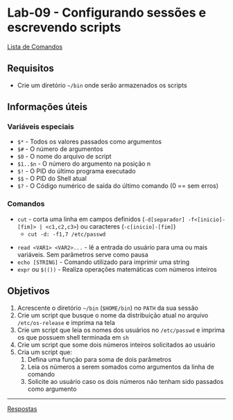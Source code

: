# Lab-09 - Configurando sessões e escrevendo scripts

[Lista de Comandos](../comandos.md)

## Requisitos

- Crie um diretório `~/bin` onde serão armazenados os scripts

## Informações úteis

### Variáveis especiais

- `$*`  - Todos os valores passados como argumentos
- `$#` - O número de argumentos
- `$0`  - O nome do arquivo de script
- `$1..$n` - O número do argumento na posição n
- `$!` - O PID do último programa executado
- `$$` - O PID do Shell atual
- `$?` - O Código numérico de saída do último comando (0 == sem erros)

### Comandos

- `cut` - corta uma linha em campos definidos (`-d[separador] -f<[inicio]-[fim]> | <c1,c2,c3>`) ou caracteres (`-c[inicio]-[fim]`)
    - `cut -d: -f1,7 /etc/passwd`
<!-- - `source <arquivo>` - importa as definições em um arquivo para o shell do script -->
- `read <VAR1> <VAR2>...` - lê a entrada do usuário para uma ou mais variáveis.  Sem parâmetros serve como pausa
- `echo [STRING]` - Comando utilizado para imprimir uma string
- `expr` ou `$(())` - Realiza operações matemáticas com números inteiros

## Objetivos

1. Acrescente o diretório `~/bin` (`$HOME/bin`) no `PATH` da sua sessão
2. Crie um script que busque o nome da distribuição atual no arquivo `/etc/os-release` e imprima na tela
3. Crie um script que leia os nomes dos usuários no `/etc/passwd` e imprima os que possuem shell terminada em `sh`
4. Crie um script que some dois números inteiros solicitados ao usuário
5. Cria um script que:
    1. Defina uma função para soma de dois parâmetros
    2. Leia os números a serem somados como argumentos da linha de comando
    3. Solicite ao usuário caso os dois números não tenham sido passados como argumento


------------
[Respostas](respostas.md)
